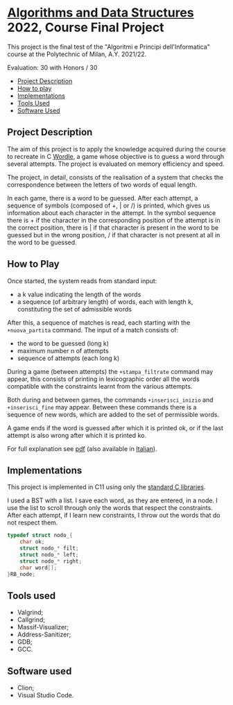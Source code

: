 # [Algorithms and Data Structures](https://www4.ceda.polimi.it/manifesti/manifesti/controller/ManifestoPublic.do?EVN_DETTAGLIO_RIGA_MANIFESTO=EVENTO&c_insegn=086067&aa=2021&k_cf=225&k_corso_la=358&ac_ins=0&k_indir=IT1&lang=EN&tipoCorso=ALL_TIPO_CORSO&semestre=2&idItemOfferta=155412&idRiga=268925&codDescr=086067) 2022, Course Final Project
This project is the final test of the "Algoritmi e Principi dell'Informatica" course at the Polytechnic of Milan, A.Y. 2021/22.

Evaluation: 30 with Honors / 30

- [Project Description](#project-description)
- [How to play](#how-to-play)
- [Implementations](#implementations)
- [Tools Used](#tools-used)
- [Software Used](#software-used)

## Project Description
The aim of this project is to apply the knowledge acquired during the course to recreate in C [Wordle](https://en.wikipedia.org/wiki/Wordle), a game whose objective is to guess a word through several attempts.
The project is evaluated on memory efficiency and speed.

The project, in detail, consists of the realisation of a system that checks the correspondence between the letters of two words of equal length.

In each game, there is a word to be guessed. After each attempt, a sequence of symbols (composed of +, | or /) is printed, which gives us information about each character in the attempt. In the symbol sequence there is + if the character in the corresponding position of the attempt is in the correct position, there is | if that character is present in the word to be guessed but in the wrong position, / if that character is not present at all in the word to be guessed.

## How to Play
Once started, the system reads from standard input:
- a k value indicating the length of the words
- a sequence (of arbitrary length) of words, each with length k, constituting the set of admissible words

After this, a sequence of matches is read, each starting with the `+nuova_partita` command.
The input of a match consists of:
- the word to be guessed (long k)
- maximum number n of attempts
- sequence of attempts (each long k)

During a game (between attempts) the `+stampa_filtrate` command may appear, this consists of printing in lexicographic order all the words compatible with the constraints learnt from the various attempts.

Both during and between games, the commands `+inserisci_inizio` and `+inserisci_fine` may appear. Between these commands there is a sequence of new words, which are added to the set of permissible words.

A game ends if the word is guessed after which it is printed ok, or if the last attempt is also wrong after which it is printed ko.

For full explanation see [pdf](/Specs/ENG.pdf) (also available in [Italian](/Specs/ITA.pdf)).


## Implementations
This project is implemented in C11 using only the [standard C libraries](https://en.wikipedia.org/wiki/C_standard_library).

I used a BST with a list. I save each word, as they are entered, in a node. I use the list to scroll through only the words that respect the constraints. After each attempt, if I learn new constraints, I throw out the words that do not respect them.

```c
typedef struct nodo_{
    char ok;
    struct nodo_* filt;
    struct nodo_* left;
    struct nodo_* right;
    char word[];
}RB_node;
```

## Tools used
- Valgrind;
- Callgrind;
- Massif-Visualizer;
- Address-Sanitizer;
- GDB;
- GCC.

## Software used
- Clion;
- Visual Studio Code.
